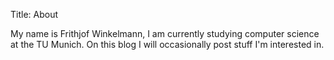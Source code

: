 Title: About

My name is Frithjof Winkelmann, I am currently studying computer science at the TU
Munich. On this blog I will occasionally post stuff I'm interested in.